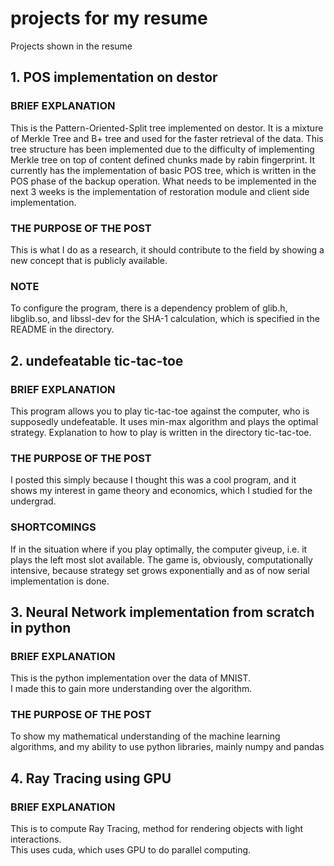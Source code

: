 # projects for my resume
Projects shown in the resume

## 1. POS implementation on destor
### BRIEF EXPLANATION
This is the Pattern-Oriented-Split tree implemented on destor. It is a mixture of Merkle Tree and B+ tree and used for the faster retrieval of the data. This tree structure has been implemented due to the difficulty of implementing Merkle tree on top of content defined chunks made by rabin fingerprint. 
It currently has the implementation of basic POS tree, which is written in the 
POS phase of the backup operation.
What needs to be implemented in the next 3 weeks is the implementation of restoration module and client side implementation.

### THE PURPOSE OF THE POST
This is what I do as a research, it should contribute to the field by showing a new concept that is publicly available.

### NOTE
To configure the program, there is a dependency problem of glib.h, libglib.so, and libssl-dev for the SHA-1 calculation, which is specified in the README in the directory.

## 2. undefeatable tic-tac-toe
### BRIEF EXPLANATION
This program allows you to play tic-tac-toe against the computer, who is supposedly undefeatable. 
It uses min-max algorithm and plays the optimal strategy. Explanation to how to play is written in the directory tic-tac-toe. 

### THE PURPOSE OF THE POST
I posted this simply because I thought this was a cool program, and it shows my interest in game theory and economics, which I studied for the undergrad. 

### SHORTCOMINGS
If in the situation where if you play optimally, the computer giveup, i.e. it plays the left most slot available. 
The game is, obviously, computationally intensive, because strategy set grows exponentially and as of now serial implementation is done. 

## 3. Neural Network implementation from scratch in python
### BRIEF EXPLANATION 
This is the python implementation over the data of MNIST.  
I made this to gain more understanding over the algorithm. 

### THE PURPOSE OF THE POST
To show my mathematical understanding of the machine learning algorithms, and my ability to use python libraries, mainly numpy and pandas 
 
## 4. Ray Tracing using GPU
### BRIEF EXPLANATION
This is to compute Ray Tracing, method for rendering objects with light interactions.  
This uses cuda, which uses GPU to do parallel computing.

